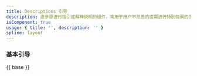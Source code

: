 ```yaml
---
title: Descriptions 引导
description: 逐步骤进行指引或解释说明的组件，常用于用户不熟悉的或需进行特别强调的页面。
isComponent: true
usage: { title: '', description: '' }
spline: layout
---
```


### 基本引导

{{ base }}
